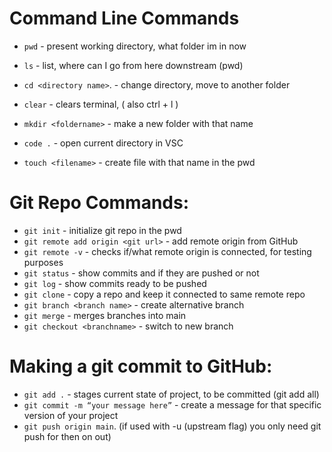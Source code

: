 # Command Line Commands

- `pwd` - present working directory, what folder im in now

- `ls` - list, where can I go from here downstream (pwd)
- `cd <directory name>`. - change directory, move to another folder
- `clear` - clears terminal, ( also ctrl + l )
- `mkdir <foldername>` - make a new folder with that name
- `code .` - open current directory in VSC
- `touch <filename>` - create file with that name in the pwd

# Git Repo Commands:

- `git init` - initialize git repo in the pwd
- `git remote add origin <git url>` - add remote origin from GitHub
- `git remote -v` - checks if/what remote origin is connected, for testing purposes
- `git status` - show commits and if they are pushed or not
- `git log` - show commits ready to be pushed
- `git clone` - copy a repo and keep it connected to same remote repo
- `git branch <branch name>` - create alternative branch
- `git merge` - merges branches into main
- `git checkout <branchname>` - switch to new branch

# Making a git commit to GitHub:

- `git add .` - stages current state of project, to be committed (git add all)
- `git commit -m “your message here”` - create a message for that specific version of your project
- `git push origin main`. (if used with -u (upstream flag) you only need git push for then on out)